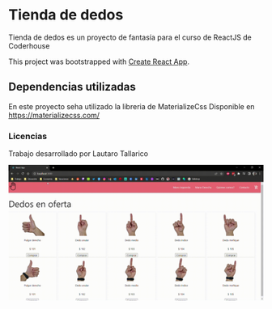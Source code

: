 # Tienda de dedos

Tienda de dedos es un proyecto de fantasía para el curso de ReactJS de Coderhouse

This project was bootstrapped with [Create React App](https://github.com/facebook/create-react-app).

## Dependencias utilizadas

En este proyecto seha utilizado la libreria de MaterializeCss
Disponible en https://materializecss.com/

### Licencias

Trabajo desarrollado por Lautaro Tallarico

![image](https://github.com/Lautallarico/desafio-react-coder/blob/master/public/assets/proyectoLT.gif)
